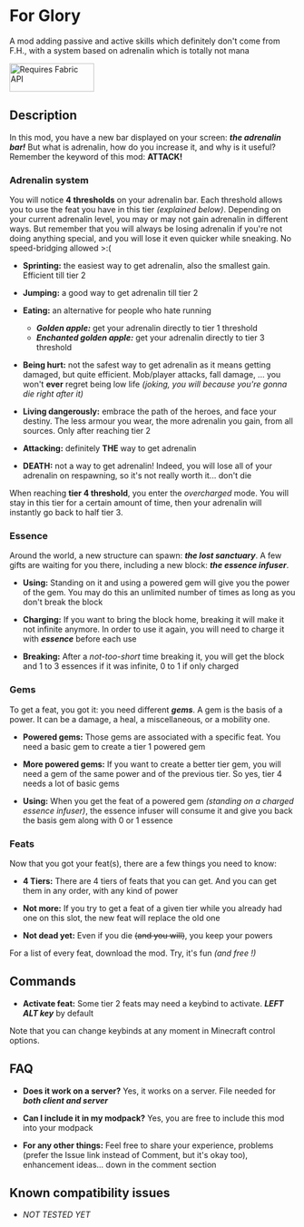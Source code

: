 # For Glory

A mod adding passive and active skills which definitely don't come from F.H., with a system based on adrenalin which is totally not mana

<img src="https://i.imgur.com/Ol1Tcf8.png"
alt="Requires Fabric API"
width="149" height="50" />

## Description

In this mod, you have a new bar displayed on your screen: ***the adrenalin bar!*** But what is adrenalin, how do you increase it, and why is it useful?
Remember the keyword of this mod: **ATTACK!**

### Adrenalin system

You will notice **4 thresholds** on your adrenalin bar. Each threshold allows you to use the feat you have in this tier *(explained below)*.
Depending on your current adrenalin level, you may or may not gain adrenalin in different ways. But remember that you will always be losing adrenalin 
if you're not doing anything special, and you will lose it even quicker while sneaking. No speed-bridging allowed >:(

* **Sprinting:** the easiest way to get adrenalin, also the smallest gain. Efficient till tier 2

* **Jumping:** a good way to get adrenalin till tier 2

* **Eating:** an alternative for people who hate running
  * ***Golden apple:*** get your adrenalin directly to tier 1 threshold
  * ***Enchanted golden apple:*** get your adrenalin directly to tier 3 threshold

* **Being hurt:** not the safest way to get adrenalin as it means getting damaged, but quite efficient. Mob/player attacks, fall damage, ... you won't **ever** regret being low life *(joking, you will because you're gonna die right after it)*

* **Living dangerously:** embrace the path of the heroes, and face your destiny. The less armour you wear, the more adrenalin you gain, from all sources. Only after reaching tier 2

* **Attacking:** definitely **THE** way to get adrenalin

* **DEATH:** not a way to get adrenalin! Indeed, you will lose all of your adrenalin on respawning, so it's not really worth it... don't die

When reaching **tier 4 threshold**, you enter the *overcharged* mode. You will stay in this tier for a certain amount of time, then your adrenalin will 
instantly go back to half tier 3.

### Essence

Around the world, a new structure can spawn: ***the lost sanctuary***. A few gifts are waiting for you there, including a new block: ***the essence infuser***.

* **Using:** Standing on it and using a powered gem will give you the power of the gem. You may do this an unlimited number of times as long as you don't break the block

* **Charging:** If you want to bring the block home, breaking it will make it not infinite anymore. In order to use it again, you will need to charge it with ***essence*** before each use

* **Breaking:** After a *not-too-short* time breaking it, you will get the block and 1 to 3 essences if it was infinite, 0 to 1 if only charged

### Gems

To get a feat, you got it: you need different ***gems***. A gem is the basis of a power. It can be a damage, a heal, a miscellaneous, or a mobility one.

* **Powered gems:** Those gems are associated with a specific feat. You need a basic gem to create a tier 1 powered gem

* **More powered gems:** If you want to create a better tier gem, you will need a gem of the same power and of the previous tier. So yes, tier 4 needs a lot of basic gems

* **Using:** When you get the feat of a powered gem *(standing on a charged essence infuser)*, the essence infuser will consume it and give you back the basis gem along with 0 or 1 essence

### Feats

Now that you got your feat(s), there are a few things you need to know:

* **4 Tiers:** There are 4 tiers of feats that you can get. And you can get them in any order, with any kind of power

* **Not more:** If you try to get a feat of a given tier while you already had one on this slot, the new feat will replace the old one

* **Not dead yet:** Even if you die ~~(and you will)~~, you keep your powers

For a list of every feat, download the mod. Try, it's fun *(and free !)*

## Commands

* **Activate feat:** Some tier 2 feats may need a keybind to activate. ***LEFT ALT key*** by default

Note that you can change keybinds at any moment in Minecraft control options.

## FAQ

* **Does it work on a server?** Yes, it works on a server. File needed for ***both client and server***

* **Can I include it in my modpack?** Yes, you are free to include this mod into your modpack

* **For any other things:** Feel free to share your experience, problems (prefer the Issue link instead of Comment, but it's okay too), enhancement ideas... down in the comment section

## Known compatibility issues

* *NOT TESTED YET*

